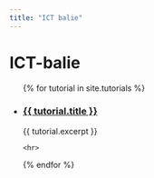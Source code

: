 ```yaml
---
title: "ICT balie"
---
```


# ICT-balie

<ul>
{% for tutorial in site.tutorials %}
    <li>
        <h3>
            <a href="{{site.baseurl}}/{{ tutorial.url }}">{{ tutorial.title }}</a>
        </h3>
        <article>{{ tutorial.excerpt }}</article>
    </li>

    <hr>

{% endfor %}
</ul>